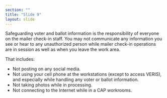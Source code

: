 ```yaml
---
section: ""
title: "Slide 9"
layout: slide
---
```


Safeguarding voter and ballot information is the responsibility of everyone on the mailer check-in staff. You may not communicate any information you see or hear to any unauthorized person while mailer check-in operations are in session as well as when you leave the work area.

That includes:

- Not posting on any social media.
- Not using your cell phone at the workstations (except to access VERIS), and especially while handling any voter or ballot information.
- Not taking photos while in processing.
- Not connecting to the Internet while in a CAP workrooms.